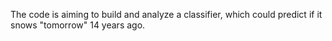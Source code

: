 The code is aiming to build and analyze a classifier, which could predict if it snows "tomorrow" 14 years ago. 
